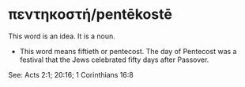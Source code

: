 
# πεντηκοστή/pentēkostē
This word is an idea. It is a noun.
* This word means fiftieth or pentecost. The day of Pentecost was a festival that the Jews celebrated fifty days after Passover.

See: Acts 2:1; 20:16; 1 Corinthians 16:8
